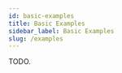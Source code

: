 ```yaml
---
id: basic-examples
title: Basic Examples
sidebar_label: Basic Examples
slug: /examples
---
```


TODO.
